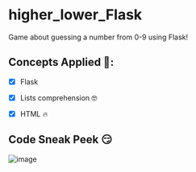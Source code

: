 # higher_lower_Flask
Game about guessing a number from 0-9 using Flask!

## Concepts Applied 🧐:
- [x] Flask

- [x] Lists comprehension 🤓

- [x] HTML 🔥

## Code Sneak Peek 😏
![image](image1.gif)
